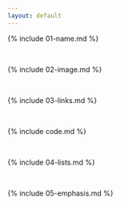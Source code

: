 ```yaml
---
layout: default
---
```


{% include 01-name.md %}

<br>

{% include 02-image.md %}

<br>

{% include 03-links.md %}

<br>

{% include code.md %}

<br>

{% include 04-lists.md %}

<br>

{% include 05-emphasis.md %}
